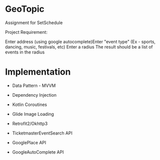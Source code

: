 # GeoTopic
Assignment for SetSchedule

Project Requirement:

Enter address (using google autocomplete)Enter "event type" (Ex - sports, dancing, music, festivals, etc)
Enter a radius
The result should be a list of events in the radius

# Implementation 

* Data Pattern - MVVM

* Dependency Injection

* Kotlin Coroutines

* Glide Image Loading

* Retrofit2/Okhttp3

* TicketmasterEventSearch API

* GooglePlace API

* GoogleAutoComplete API
